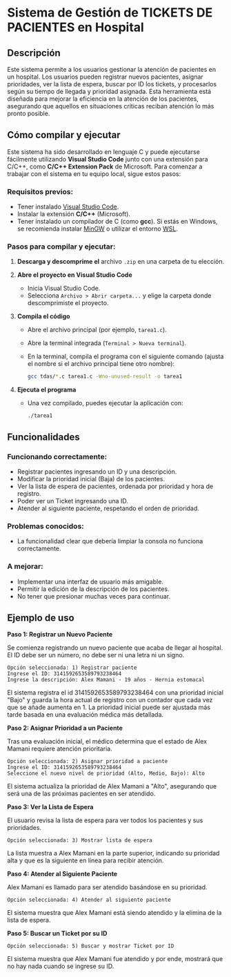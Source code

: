 # Sistema de Gestión de TICKETS DE PACIENTES en Hospital

## Descripción

Este sistema permite a los usuarios gestionar la atención de pacientes en un hospital. Los usuarios pueden registrar nuevos pacientes, asignar prioridades, ver la lista de espera, buscar por ID los tickets, y procesarlos según su tiempo de llegada y prioridad asignada. Esta herramienta está diseñada para mejorar la eficiencia en la atención de los pacientes, asegurando que aquellos en situaciones críticas reciban atención lo más pronto posible.

## Cómo compilar y ejecutar

Este sistema ha sido desarrollado en lenguaje C y puede ejecutarse fácilmente utilizando **Visual Studio Code** junto con una extensión para C/C++, como **C/C++ Extension Pack** de Microsoft. Para comenzar a trabajar con el sistema en tu equipo local, sigue estos pasos:

### Requisitos previos:

- Tener instalado [Visual Studio Code](https://code.visualstudio.com/).
- Instalar la extensión **C/C++** (Microsoft).
- Tener instalado un compilador de C (como **gcc**). Si estás en Windows, se recomienda instalar [MinGW](https://www.mingw-w64.org/) o utilizar el entorno [WSL](https://learn.microsoft.com/en-us/windows/wsl/).

### Pasos para compilar y ejecutar:

1. **Descarga y descomprime el** archivo `.zip` en una carpeta de tu elección.
2. **Abre el proyecto en Visual Studio Code**
    - Inicia Visual Studio Code.
    - Selecciona `Archivo > Abrir carpeta...` y elige la carpeta donde descomprimiste el proyecto.
3. **Compila el código**
    - Abre el archivo principal (por ejemplo, `tarea1.c`).
    - Abre la terminal integrada (`Terminal > Nueva terminal`).
    - En la terminal, compila el programa con el siguiente comando (ajusta el nombre si el archivo principal tiene otro nombre):
        
        ```bash
        gcc tdas/*.c tarea1.c -Wno-unused-result -o tarea1
        ```
        
4. **Ejecuta el programa**
    - Una vez compilado, puedes ejecutar la aplicación con:
        
        ```
        ./tarea1
        ```
        

## Funcionalidades

### Funcionando correctamente:

- Registrar pacientes ingresando un ID y una descripción.
- Modificar la prioridad inicial (Baja) de los pacientes.
- Ver la lista de espera de pacientes, ordenada por prioridad y hora de registro.
- Poder ver un Ticket ingresando una ID.
- Atender al siguiente paciente, respetando el orden de prioridad.

### Problemas conocidos:

- La funcionalidad clear que debería limpiar la consola no funciona correctamente.

### A mejorar:

- Implementar una interfaz de usuario más amigable.
- Permitir la edición de la descripción de los pacientes.
- No tener que presionar muchas veces para continuar.

## Ejemplo de uso

**Paso 1: Registrar un Nuevo Paciente**

Se comienza registrando un nuevo paciente que acaba de llegar al hospital.
El ID debe ser un número, no debe ser ni una letra ni un signo.

```
Opción seleccionada: 1) Registrar paciente
Ingrese el ID: 3141592653589793238464
Ingrese la descripción: Alex Mamani - 19 años - Hernia estomacal
```

El sistema registra el id 3141592653589793238464 con una prioridad inicial "Bajo" y guarda la hora actual de registro con un contador que cada vez que se añade aumenta en 1. La prioridad inicial puede ser ajustada más tarde basada en una evaluación médica más detallada.

**Paso 2: Asignar Prioridad a un Paciente**

Tras una evaluación inicial, el médico determina que el estado de Alex Mamani requiere atención prioritaria.

```
Opción seleccionada: 2) Asignar prioridad a paciente
Ingrese el ID: 3141592653589793238464
Seleccione el nuevo nivel de prioridad (Alto, Medio, Bajo): Alto
```

El sistema actualiza la prioridad de Alex Mamani a "Alto", asegurando que será una de las próximas pacientes en ser atendido.

**Paso 3: Ver la Lista de Espera**

El usuario revisa la lista de espera para ver todos los pacientes y sus prioridades.

```
Opción seleccionada: 3) Mostrar lista de espera
```

La lista muestra a Alex Mamani en la parte superior, indicando su prioridad alta y que es la siguiente en línea para recibir atención.

**Paso 4: Atender al Siguiente Paciente**

Alex Mamani es llamado para ser atendido basándose en su prioridad.

```
Opción seleccionada: 4) Atender al siguiente paciente
```

El sistema muestra que Alex Mamani está siendo atendido y la elimina de la lista de espera.

**Paso 5: Buscar un Ticket por su ID**

```
Opción seleccionada: 5) Buscar y mostrar Ticket por ID
```

El sistema muestra que Alex Mamani fue atendido y por ende, mostrará que no hay nada cuando se ingrese su ID.